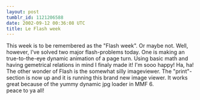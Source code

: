 ```yaml
---
layout: post
tumblr_id: 1121206588  
date: 2002-09-12 00:36:08 UTC
title: Le Flash week
---
```


This week is to be remembered as the "Flash week". Or maybe not. Well, however, I've solved two major flash-problems today. One is making an true-to-the-eye dynamic animation of a page turn. Using basic math and having gemetrical relations in mind I finaly made it! I'm sooo happy! Ha, ha!
<br/>
The other wonder of Flash is the somewhat silly imageviewer. The "print"-section is now up and it is running this brand new image viewer. It works great because of the yummy dynamic jpg loader in MMF 6. 
<br/>
peace to ya all!
